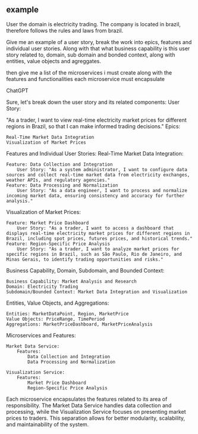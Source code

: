 ## example
User
the domain is electricity trading. The company is located in brazil, therefore follows the rules and laws from brazil.

Give me an example of a user story, break the work into epics, features and individual user stories.
Along with that what business capability is this user story related to, domain, sub domain and bonded context, along with entities, value objects and agreggates.

then give me a list of the microservices i must create along with the features and functionalities each microservice must encapsulate


ChatGPT

Sure, let's break down the user story and its related components:
User Story:

"As a trader, I want to view real-time electricity market prices for different regions in Brazil, so that I can make informed trading decisions."
Epics:

    Real-Time Market Data Integration
    Visualization of Market Prices

Features and Individual User Stories:
Real-Time Market Data Integration:

    Feature: Data Collection and Integration
        User Story: "As a system administrator, I want to configure data sources and collect real-time market data from electricity exchanges, weather APIs, and regulatory agencies."
    Feature: Data Processing and Normalization
        User Story: "As a data engineer, I want to process and normalize incoming market data, ensuring consistency and accuracy for further analysis."

Visualization of Market Prices:

    Feature: Market Price Dashboard
        User Story: "As a trader, I want to access a dashboard that displays real-time electricity market prices for different regions in Brazil, including spot prices, futures prices, and historical trends."
    Feature: Region-Specific Price Analysis
        User Story: "As a trader, I want to analyze market prices for specific regions in Brazil, such as São Paulo, Rio de Janeiro, and Minas Gerais, to identify trading opportunities and risks."

Business Capability, Domain, Subdomain, and Bounded Context:

    Business Capability: Market Analysis and Research
    Domain: Electricity Trading
    Subdomain/Bounded Context: Market Data Integration and Visualization

Entities, Value Objects, and Aggregations:

    Entities: MarketDataPoint, Region, MarketPrice
    Value Objects: PriceRange, TimePeriod
    Aggregations: MarketPriceDashboard, MarketPriceAnalysis

Microservices and Features:

    Market Data Service:
        Features:
            Data Collection and Integration
            Data Processing and Normalization

    Visualization Service:
        Features:
            Market Price Dashboard
            Region-Specific Price Analysis

Each microservice encapsulates the features related to its area of responsibility. The Market Data Service handles data collection and processing, while the Visualization Service focuses on presenting market prices to traders. This separation allows for better modularity, scalability, and maintainability of the system.

